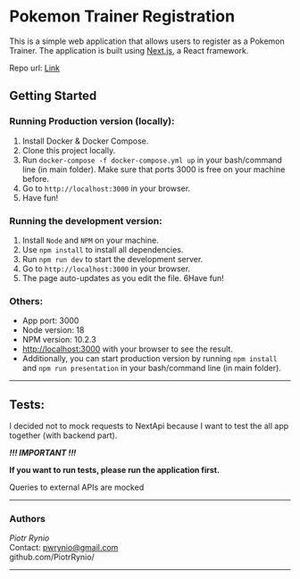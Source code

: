 # Pokemon Trainer Registration

This is a simple web application that allows users to register as a Pokemon Trainer. The application is built using [Next.js](https://nextjs.org/), a React framework.

Repo url: [Link](https://github.com/PiotrRynio/pokemon-trainer-registration)

## Getting Started

### Running Production version (locally):

1. Install Docker & Docker Compose.
2. Clone this project locally.
3. Run `docker-compose -f docker-compose.yml up` in your bash/command line (in main folder).
   Make sure that ports 3000 is free on your machine before.
4. Go to `http://localhost:3000` in your browser.
5. Have fun!

### Running the development version:

1. Install `Node` and `NPM` on your machine.
2. Use `npm install` to install all dependencies.
3. Run `npm run dev` to start the development server.
4. Go to `http://localhost:3000` in your browser. 
5. The page auto-updates as you edit the file.
6Have fun!

### Others:

- App port: 3000
- Node version: 18
- NPM version: 10.2.3
- [http://localhost:3000](http://localhost:3000) with your browser to see the result.
- Additionally, you can start production version by running `npm install` and `npm run presentation` in your bash/command line (in main folder).

---


## Tests:

I decided not to mock requests to NextApi because I want to test the all app together (with backend part).

***!!! IMPORTANT !!!*** 

**If you want to run tests, please run the application first.**

Queries to external APIs are mocked


---

### Authors

_Piotr Rynio_  
Contact:
pwrynio@gmail.com  
github.com/PiotrRynio/

---
